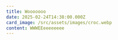 ```yaml
---
title: Wooooooo
date: 2025-02-24T14:38:00.000Z
card_image: /src/assets/images/croc.webp
content: WWWEEeeeeeeee
---
```

